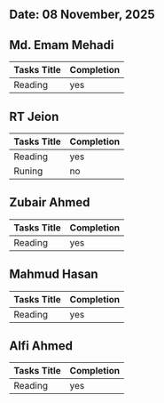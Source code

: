 ## Date: 08 November, 2025

## Md. Emam Mehadi
|Tasks Title|Completion|
|-------|-----|
|Reading | yes|

## RT Jeion
|Tasks Title|Completion|
|-------|-----|
|Reading| yes|
|Runing| no|

## Zubair Ahmed 
|Tasks Title|Completion|
|-------|-----|
|Reading| yes|

## Mahmud Hasan
|Tasks Title|Completion|
|-------|-----|
|Reading| yes|
## Alfi Ahmed
|Tasks Title|Completion|
|-------|-----|
|Reading| yes|
